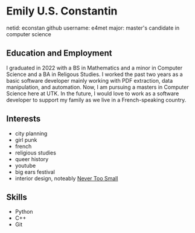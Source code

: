# Emily U.S. Constantin
netid: econstan
github username: e4met
major: master's candidate in computer science

## Education and Employment
I graduated in 2022 with a BS in Mathematics and a minor in Computer Science and a BA in Religous Studies. I worked the past two years as a basic software developer mainly working with PDF extraction, data manipulation, and automation. Now, I am pursuing a masters in Computer Science here at UTK. In the future, I would love to work as a software developer to support my family as we live in a French-speaking country.

## Interests
* city planning
* girl punk
* french
* religious studies
* queer history
* youtube
* big ears festival
* interior design, noteably [Never Too Small](https://www.nevertoosmall.com/)

## Skills
* Python 
* C++
* Git


